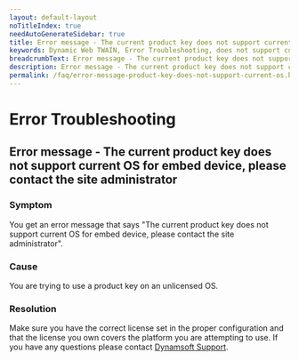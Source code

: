 ```yaml
---
layout: default-layout
noTitleIndex: true
needAutoGenerateSidebar: true
title: Error message - The current product key does not support current OS for embed device, please contact the site administrator
keywords: Dynamic Web TWAIN, Error Troubleshooting, does not support currrent OS
breadcrumbText: Error message - The current product key does not support current OS for embed device, please contact the site administrator
description: Error message - The current product key does not support current OS for embed device, please contact the site administrator
permalink: /faq/error-message-product-key-does-not-support-current-os.html
---
```


# Error Troubleshooting

## Error message - The current product key does not support current OS for embed device, please contact the site administrator

### Symptom

You get an error message that says "The current product key does not support current OS for embed device, please contact the site administrator".

### Cause

You are trying to use a product key on an unlicensed OS.

### Resolution

Make sure you have the correct license set in the proper configuration and that the license you own covers the platform you are attempting to use. If you have any questions please contact <a href="mailto:support@dynamsoft.com" target="_blank">Dynamsoft Support</a>.
